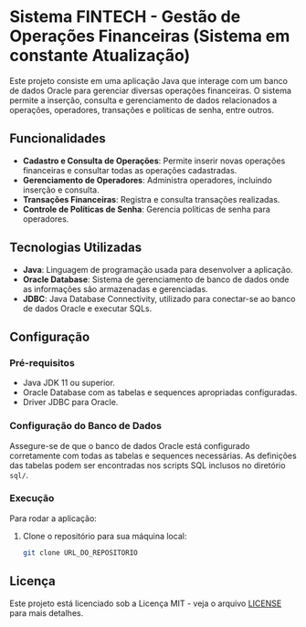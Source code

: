 # Sistema FINTECH - Gestão de Operações Financeiras (Sistema em constante Atualização)

Este projeto consiste em uma aplicação Java que interage com um banco de dados Oracle para gerenciar diversas operações financeiras. O sistema permite a inserção, consulta e gerenciamento de dados relacionados a operações, operadores, transações e políticas de senha, entre outros.

## Funcionalidades

- **Cadastro e Consulta de Operações**: Permite inserir novas operações financeiras e consultar todas as operações cadastradas.
- **Gerenciamento de Operadores**: Administra operadores, incluindo inserção e consulta.
- **Transações Financeiras**: Registra e consulta transações realizadas.
- **Controle de Políticas de Senha**: Gerencia políticas de senha para operadores.

## Tecnologias Utilizadas

- **Java**: Linguagem de programação usada para desenvolver a aplicação.
- **Oracle Database**: Sistema de gerenciamento de banco de dados onde as informações são armazenadas e gerenciadas.
- **JDBC**: Java Database Connectivity, utilizado para conectar-se ao banco de dados Oracle e executar SQLs.

## Configuração

### Pré-requisitos

- Java JDK 11 ou superior.
- Oracle Database com as tabelas e sequences apropriadas configuradas.
- Driver JDBC para Oracle.

### Configuração do Banco de Dados

Assegure-se de que o banco de dados Oracle está configurado corretamente com todas as tabelas e sequences necessárias. As definições das tabelas podem ser encontradas nos scripts SQL inclusos no diretório `sql/`.

### Execução

Para rodar a aplicação:

1. Clone o repositório para sua máquina local:
   ```bash
   git clone URL_DO_REPOSITORIO


## Licença

Este projeto está licenciado sob a Licença MIT - veja o arquivo [LICENSE](https://github.com/devjuliusotto/FIAP-IntegracaoOracle/blob/main/LICENSE.md) para mais detalhes.
